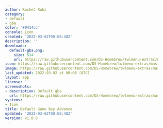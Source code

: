 ```yaml
---
author: Rocket Robz
category:
- default
- gba
color: '#9414cc'
console: Icon
created: '2022-03-02T00:08:48Z'
description: ''
downloads:
  default-gba.png:
    size: 514
    url: https://raw.githubusercontent.com/DS-Homebrew/twlmenu-extras/master/_nds/TWiLightMenu/icons/default-gba.png
icon: https://raw.githubusercontent.com/DS-Homebrew/twlmenu-extras/master/_nds/TWiLightMenu/icons/default-gba.png
image: https://raw.githubusercontent.com/DS-Homebrew/twlmenu-extras/master/_nds/TWiLightMenu/icons/default-gba.png
last_updated: 2022-03-02 at 00:08 (UTC)
layout: app
license: ''
screenshots:
- description: Default gba
  url: https://raw.githubusercontent.com/DS-Homebrew/twlmenu-extras/master/_nds/TWiLightMenu/icons/default-gba.png
systems:
- Icon
title: Default Game Boy Advance
updated: '2022-03-02T00:08:48Z'
version: v1.0.0
---
```


